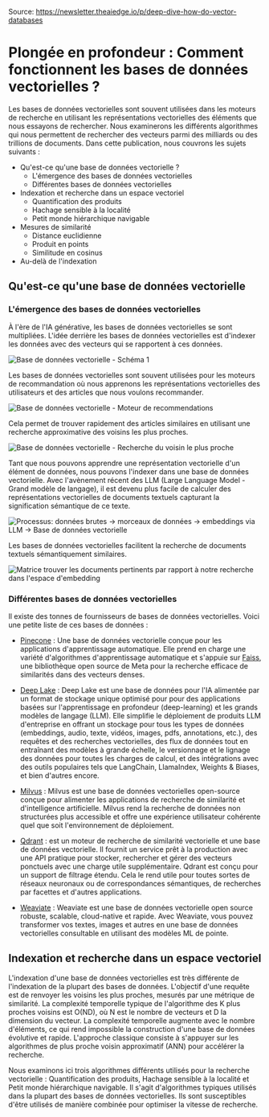 Source: https://newsletter.theaiedge.io/p/deep-dive-how-do-vector-databases

# Plongée en profondeur : Comment fonctionnent les bases de données vectorielles ?

Les bases de données vectorielles sont souvent utilisées dans les moteurs de recherche en utilisant les représentations vectorielles des éléments que nous essayons de rechercher. Nous examinerons les différents algorithmes qui nous permettent de rechercher des vecteurs parmi des milliards ou des trillions de documents. Dans cette publication, nous couvrons les sujets suivants :  

- Qu'est-ce qu'une base de données vectorielle ?
  - L'émergence des bases de données vectorielles
  - Différentes bases de données vectorielles
- Indexation et recherche dans un espace vectoriel
  - Quantification des produits
  - Hachage sensible à la localité
  - Petit monde hiérarchique navigable
- Mesures de similarité
  - Distance euclidienne
  - Produit en points
  - Similitude en cosinus
- Au-delà de l'indexation

## Qu'est-ce qu'une base de données vectorielle
### L'émergence des bases de données vectorielles

À l'ère de l'IA générative, les bases de données vectorielles se sont multipliées. L'idée derrière les bases de données vectorielles est d'indexer les données avec des vecteurs qui se rapportent à ces données.

![Base de données vectorielle - Schéma 1](img/bdd-vectorielle-schema-1.webp)

Les bases de données vectorielles sont souvent utilisées pour les moteurs de recommandation où nous apprenons les représentations vectorielles des utilisateurs et des articles que nous voulons recommander.

![Base de données vectorielle - Moteur de recommendations](img/bdd-vectorielle-moteur-recommendations.webp)

Cela permet de trouver rapidement des articles similaires en utilisant une recherche approximative des voisins les plus proches.

![Base de données vectorielle - Recherche du voisin le plus proche](img/bdd-vectorielle-recherche-voisin-le-plus-proche.webp)

Tant que nous pouvons apprendre une représentation vectorielle d'un élément de données, nous pouvons l'indexer dans une base de données vectorielle. Avec l'avènement récent des LLM (Large Language Model - Grand modèle de langage), il est devenu plus facile de calculer des représentations vectorielles de documents textuels capturant la signification sémantique de ce texte.

![Processus: données brutes -> morceaux de données -> embeddings via LLM ->  Base de données  vectorielle ](img/bdd-vectorielle-from-data-to-chunks-to-llm-to-vector-db.webp)

Les bases de données vectorielles facilitent la recherche de documents textuels sémantiquement similaires.

![Matrice trouver les documents pertinents par rapport à notre recherche dans l'espace d'embedding](img/bdd-vectorielle-matrice-trouver-documents-pertinents-par-rapport-recherche.webp)

### Différentes bases de données vectorielles

Il existe des tonnes de fournisseurs de bases de données vectorielles. Voici une petite liste de ces bases de données :

- [Pinecone](https://www.pinecone.io/) : Une base de données vectorielle conçue pour les applications d'apprentissage automatique. Elle prend en charge une variété d'algorithmes d'apprentissage automatique et s'appuie sur [Faiss](https://faiss.ai/), une bibliothèque open source de Meta pour la recherche efficace de similarités dans des vecteurs denses.
  
- [Deep Lake](https://www.deeplake.ai/) : Deep Lake est une base de données pour l'IA alimentée par un format de stockage unique optimisé pour pour des applications basées sur l'apprentissage en profondeur (deep-learning) et les grands modèles de langage (LLM). Elle simplifie le déploiement de produits LLM d'entreprise en offrant un stockage pour tous les types de données (embeddings, audio, texte, vidéos, images, pdfs, annotations, etc.), des requêtes et des recherches vectorielles, des flux de données tout en entraînant des modèles à grande échelle, le versionnage et le lignage des données pour toutes les charges de calcul, et des intégrations avec des outils populaires tels que LangChain, LlamaIndex, Weights & Biases, et bien d'autres encore.

- [Milvus](https://milvus.io/) : Milvus est une base de données vectorielles open-source conçue pour alimenter les applications de recherche de similarité et d'intelligence artificielle. Milvus rend la recherche de données non structurées plus accessible et offre une expérience utilisateur cohérente quel que soit l'environnement de déploiement.

- [Qdrant](https://qdrant.tech/) : est un moteur de recherche de similarité vectorielle et une base de données vectorielle. Il fournit un service prêt à la production avec une API pratique pour stocker, rechercher et gérer des vecteurs ponctuels avec une charge utile supplémentaire. Qdrant est conçu pour un support de filtrage étendu. Cela le rend utile pour toutes sortes de réseaux neuronaux ou de correspondances sémantiques, de recherches par facettes et d'autres applications.

- [Weaviate](https://weaviate.io/) : Weaviate est une base de données vectorielle open source robuste, scalable, cloud-native et rapide. Avec Weaviate, vous pouvez transformer vos textes, images et autres en une base de données vectorielles consultable en utilisant des modèles ML de pointe.

## Indexation et recherche dans un espace vectoriel

L'indexation d'une base de données vectorielles est très différente de l'indexation de la plupart des bases de données. L'objectif d'une requête est de renvoyer les voisins les plus proches, mesurés par une métrique de similarité. La complexité temporelle typique de l'algorithme des K plus proches voisins est O(ND), où N est le nombre de vecteurs et D la dimension du vecteur. La complexité temporelle augmente avec le nombre d'éléments, ce qui rend impossible la construction d'une base de données évolutive et rapide. L'approche classique consiste à s'appuyer sur les algorithmes de plus proche voisin approximatif (ANN) pour accélérer la recherche.

Nous examinons ici trois algorithmes différents utilisés pour la recherche vectorielle : Quantification des produits, Hachage sensible à la localité et Petit monde hiérarchique navigable. Il s'agit d'algorithmes typiques utilisés dans la plupart des bases de données vectorielles. Ils sont susceptibles d'être utilisés de manière combinée pour optimiser la vitesse de recherche.





